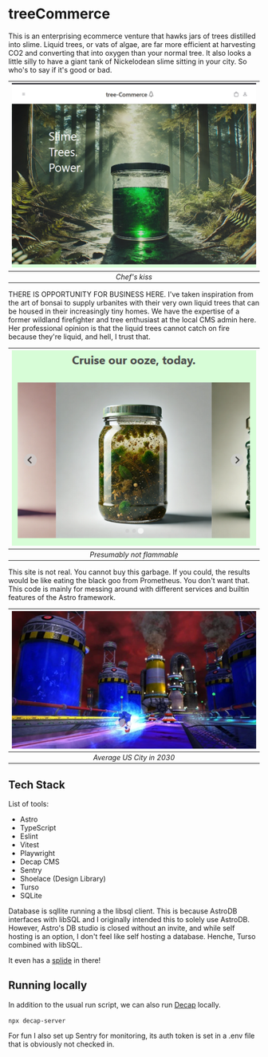 # treeCommerce

This is an enterprising ecommerce venture that hawks jars of trees distilled into slime. Liquid trees, or vats of algae, are far more efficient at harvesting CO2 and converting that into oxygen than your normal tree. It also looks a little silly to have a giant tank of Nickelodean slime sitting in your city. So who's to say if it's good or bad.

| ![beautiful.PNG](/media/beautiful.PNG) |
| :------------------------------------: |
|             _Chef's kiss_              |

THERE IS OPPORTUNITY FOR BUSINESS HERE. I've taken inspiration from the art of bonsai to supply urbanites with their very own liquid trees that can be housed in their increasingly tiny homes. We have the expertise of a former wildland firefighter and tree enthusiast at the local CMS admin here. Her professional opinion is that the liquid trees cannot catch on fire because they're liquid, and hell, I trust that.

| ![majestic.PNG](/media/majestic.PNG) |
| :----------------------------------: |
|      _Presumably not flammable_      |

This site is not real. You cannot buy this garbage. If you could, the results would be like eating the black goo from Prometheus. You don't want that. This code is mainly for messing around with different services and builtin features of the Astro framework.

| ![space-1.jpg](/media/S_2_3.webp) |
| :-------------------------------: |
|     _Average US City in 2030_     |

## Tech Stack

List of tools:

- Astro
- TypeScript
- Eslint
- Vitest
- Playwright
- Decap CMS
- Sentry
- Shoelace (Design Library)
- Turso
- SQLite

Database is sqllite running a the libsql client. This is because AstroDB interfaces with libSQL and I originally intended this to solely use AstroDB. However, Astro's DB studio is closed without an invite, and while self hosting is an option, I don't feel like self hosting a database. Henche, Turso combined with libSQL.

 It even has a [splide](https://splidejs.com/) in there!

## Running locally

In addition to the usual run script, we can also run [Decap](https://decapcms.org/docs/working-with-a-local-git-repository/) locally.

`npx decap-server`

For fun I also set up Sentry for monitoring, its auth token is set in a .env file that is obviously not checked in.
